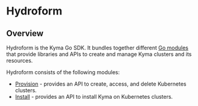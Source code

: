 # Hydroform

## Overview

Hydroform is the Kyma Go SDK. It bundles together different [Go modules](https://golang.org/ref/mod) that provide libraries and APIs to create and manage Kyma clusters and its resources.

Hydroform consists of the following modules:
- [Provision](./provision) - provides an API to create, access, and delete Kubernetes clusters.
- [Install](./install) - provides an API to install Kyma on Kubernetes clusters.
